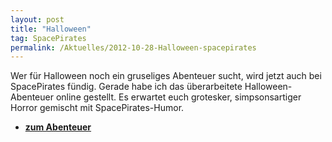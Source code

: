 ```yaml
---
layout: post
title: "Halloween"
tag: SpacePirates
permalink: /Aktuelles/2012-10-28-Halloween-spacepirates
---
```


Wer für Halloween noch ein gruseliges Abenteuer sucht, wird jetzt auch bei SpacePirates fündig. Gerade habe ich das überarbeitete Halloween-Abenteuer online gestellt. Es erwartet euch grotesker, simpsonsartiger Horror gemischt mit SpacePirates-Humor.

- **[zum Abenteuer](https://spacepirates.jcgames.de/Abenteuer/Halloween/)**
